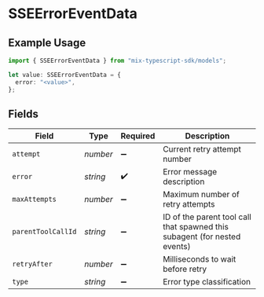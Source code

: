 # SSEErrorEventData

## Example Usage

```typescript
import { SSEErrorEventData } from "mix-typescript-sdk/models";

let value: SSEErrorEventData = {
  error: "<value>",
};
```

## Fields

| Field                                                                     | Type                                                                      | Required                                                                  | Description                                                               |
| ------------------------------------------------------------------------- | ------------------------------------------------------------------------- | ------------------------------------------------------------------------- | ------------------------------------------------------------------------- |
| `attempt`                                                                 | *number*                                                                  | :heavy_minus_sign:                                                        | Current retry attempt number                                              |
| `error`                                                                   | *string*                                                                  | :heavy_check_mark:                                                        | Error message description                                                 |
| `maxAttempts`                                                             | *number*                                                                  | :heavy_minus_sign:                                                        | Maximum number of retry attempts                                          |
| `parentToolCallId`                                                        | *string*                                                                  | :heavy_minus_sign:                                                        | ID of the parent tool call that spawned this subagent (for nested events) |
| `retryAfter`                                                              | *number*                                                                  | :heavy_minus_sign:                                                        | Milliseconds to wait before retry                                         |
| `type`                                                                    | *string*                                                                  | :heavy_minus_sign:                                                        | Error type classification                                                 |
